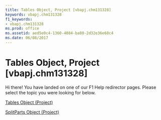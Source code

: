 ```yaml
---
title: Tables Object, Project [vbapj.chm131328]
keywords: vbapj.chm131328
f1_keywords:
- vbapj.chm131328
ms.prod: office
ms.assetid: aed5e0c4-1360-4884-ba80-2d32e36e68c4
ms.date: 06/08/2017
---
```



# Tables Object, Project [vbapj.chm131328]

Hi there! You have landed on one of our F1 Help redirector pages. Please select the topic you were looking for below.

[Tables Object (Project)](http://msdn.microsoft.com/library/0a8b7dd0-b42b-ed96-4d66-c5d35ddeb8ad%28Office.15%29.aspx)

[SplitParts Object (Project)](http://msdn.microsoft.com/library/bc36310c-9289-a363-f2d6-c8a0991725e5%28Office.15%29.aspx)



